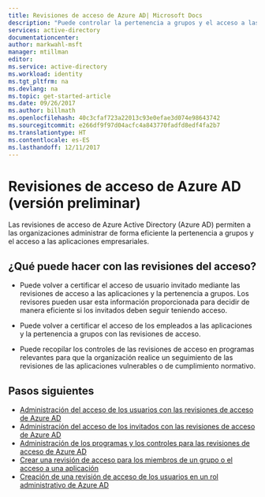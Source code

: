 ```yaml
---
title: Revisiones de acceso de Azure AD| Microsoft Docs
description: "Puede controlar la pertenencia a grupos y el acceso a las aplicaciones para cumplir con las iniciativas de cumplimiento, administración de riesgos y gobierno de su organización con las revisiones de acceso de Azure Active Directory."
services: active-directory
documentationcenter: 
author: markwahl-msft
manager: mtillman
editor: 
ms.service: active-directory
ms.workload: identity
ms.tgt_pltfrm: na
ms.devlang: na
ms.topic: get-started-article
ms.date: 09/26/2017
ms.author: billmath
ms.openlocfilehash: 40c3cfaf723a22013c93e0efae3d074e98643742
ms.sourcegitcommit: e266df9f97d04acfc4a843770fadfd8edf4fa2b7
ms.translationtype: HT
ms.contentlocale: es-ES
ms.lasthandoff: 12/11/2017
---
```

# <a name="azure-ad-access-reviews-preview"></a>Revisiones de acceso de Azure AD (versión preliminar)

Las revisiones de acceso de Azure Active Directory (Azure AD) permiten a las organizaciones administrar de forma eficiente la pertenencia a grupos y el acceso a las aplicaciones empresariales. 

## <a name="what-can-you-do-with-access-reviews"></a>¿Qué puede hacer con las revisiones del acceso?
   
- Puede volver a certificar el acceso de usuario invitado mediante las revisiones de acceso a las aplicaciones y la pertenencia a grupos. Los revisores pueden usar esta información proporcionada para decidir de manera eficiente si los invitados deben seguir teniendo acceso.
      
- Puede volver a certificar el acceso de los empleados a las aplicaciones y la pertenencia a grupos con las revisiones de acceso.
   
- Puede recopilar los controles de las revisiones de acceso en programas relevantes para que la organización realice un seguimiento de las revisiones de las aplicaciones vulnerables o de cumplimiento normativo.
    

## <a name="next-steps"></a>Pasos siguientes

- [Administración del acceso de los usuarios con las revisiones de acceso de Azure AD](active-directory-azure-ad-controls-manage-user-access-with-access-reviews.md)
- [Administración del acceso de los invitados con las revisiones de acceso de Azure AD](active-directory-azure-ad-controls-manage-guest-access-with-access-reviews.md)
- [Administración de los programas y los controles para las revisiones de acceso de Azure AD](active-directory-azure-ad-controls-manage-programs-controls.md)
- [Crear una revisión de acceso para los miembros de un grupo o el acceso a una aplicación](active-directory-azure-ad-controls-create-access-review.md)
- [Creación de una revisión de acceso de los usuarios en un rol administrativo de Azure AD](active-directory-privileged-identity-management-how-to-start-security-review.md)

